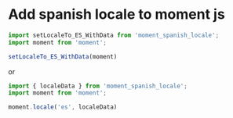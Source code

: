 # Add spanish locale to moment js

```ts
import setLocaleTo_ES_WithData from 'moment_spanish_locale';
import moment from 'moment';

setLocaleTo_ES_WithData(moment)
```

or


```ts
import { localeData } from 'moment_spanish_locale';
import moment from 'moment';

moment.locale('es', localeData)
```